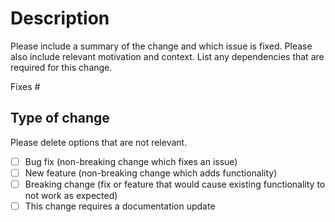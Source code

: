 # Description

Please include a summary of the change and which issue is fixed. Please also include relevant motivation and context. List any dependencies that are required for this change.

Fixes #

## Type of change

Please delete options that are not relevant.

- [ ] Bug fix (non-breaking change which fixes an issue)
- [ ] New feature (non-breaking change which adds functionality)
- [ ] Breaking change (fix or feature that would cause existing functionality to not work as expected)
- [ ] This change requires a documentation update